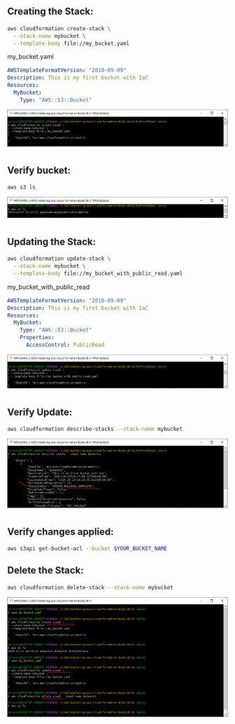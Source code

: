 ## Creating the Stack:
```bash
aws cloudformation create-stack \
  --stack-name mybucket \
  --template-body file://my_bucket.yaml
```

my_bucket.yaml
```yaml
AWSTemplateFormatVersion: "2010-09-09"
Description: This is my first bucket with IaC
Resources:
  MyBucket:
    Type: "AWS::S3::Bucket"
```

<div align="center">
  <img src="/SS/ch-01/MyFirstStack/1.PNG"/>
</div>

#

## Verify bucket:
```bash
aws s3 ls
```

<div align="center">
  <img src="/SS/ch-01/MyFirstStack/2.PNG"/>
</div>

#

## Updating the Stack:
```bash
aws cloudformation update-stack \
  --stack-name mybucket \
  --template-body file://my_bucket_with_public_read.yaml
```

my_bucket_with_public_read
```yaml
AWSTemplateFormatVersion: "2010-09-09"
Description: This is my first bucket with IaC
Resources:
  MyBucket:
    Type: "AWS::S3::Bucket"
    Properties:
      AccessControl: PublicRead
```

<div align="center">
  <img src="/SS/ch-01/MyFirstStack/3.PNG"/>
</div>

#

## Verify Update:
```bash
aws cloudformation describe-stacks --stack-name mybucket
```

<div align="center">
  <img src="/SS/ch-01/MyFirstStack/4.PNG"/>
</div>

#

## Verify changes applied:
```bash
aws s3api get-bucket-acl --bucket $YOUR_BUCKET_NAME
```

## Delete the Stack:
```bash
aws cloudformation delete-stack --stack-name mybucket
```

<div align="center">
  <img src="/SS/ch-01/MyFirstStack/my_first_stack.PNG"/>
</div>

